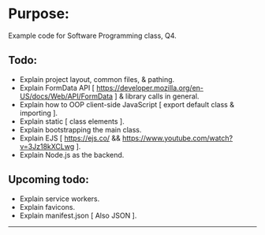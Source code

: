# Purpose:
Example code for Software Programming class, Q4.

## Todo:
* Explain project layout, common files, & pathing.
* Explain  FormData API [ https://developer.mozilla.org/en-US/docs/Web/API/FormData ] & library calls in general.
* Explain how to OOP client-side JavaScript [ export default class & importing ].
* Explain static [ class elements ].
* Explain bootstrapping the main class.
* Explain EJS [ https://ejs.co/ &&  https://www.youtube.com/watch?v=3Jz18kXCLwg ].
* Explain Node.js as the backend.

## Upcoming todo:
* Explain service workers.
* Explain favicons.
* Explain manifest.json [ Also JSON ].

-----------------------------------------------------------------------------